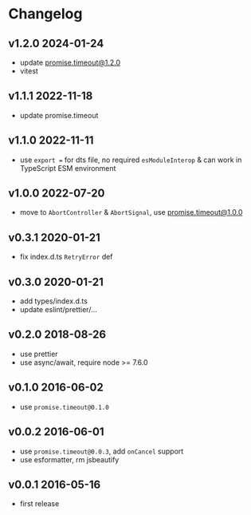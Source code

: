 # Changelog

## v1.2.0 2024-01-24

- update promise.timeout@1.2.0
- vitest

## v1.1.1 2022-11-18

- update promise.timeout

## v1.1.0 2022-11-11

- use `export =` for dts file, no required `esModuleInterop` & can work in TypeScript ESM environment

## v1.0.0 2022-07-20

- move to `AbortController` & `AbortSignal`, use promise.timeout@1.0.0

## v0.3.1 2020-01-21

- fix index.d.ts `RetryError` def

## v0.3.0 2020-01-21

- add types/index.d.ts
- update eslint/prettier/...

## v0.2.0 2018-08-26

- use prettier
- use async/await, require node >= 7.6.0

## v0.1.0 2016-06-02

- use `promise.timeout@0.1.0`

## v0.0.2 2016-06-01

- use `promise.timeout@0.0.3`, add `onCancel` support
- use esformatter, rm jsbeautify

## v0.0.1 2016-05-16

- first release
